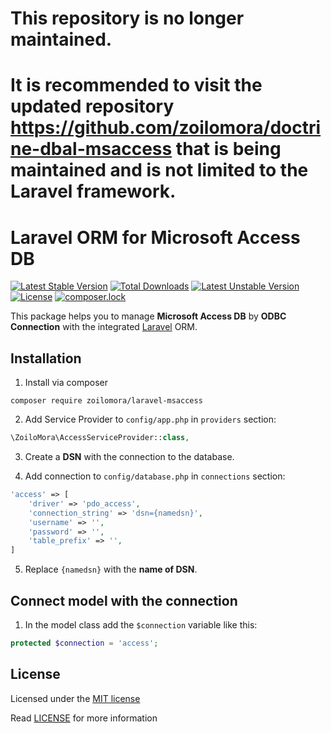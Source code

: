 # This repository is no longer maintained.

# It is recommended to visit the updated repository https://github.com/zoilomora/doctrine-dbal-msaccess that is being maintained and is not limited to the Laravel framework.

# Laravel ORM for Microsoft Access DB
[![Latest Stable Version](https://poser.pugx.org/zoilomora/laravel-msaccess/v/stable)](https://packagist.org/packages/zoilomora/laravel-msaccess)
[![Total Downloads](https://poser.pugx.org/zoilomora/laravel-msaccess/downloads)](https://packagist.org/packages/zoilomora/laravel-msaccess)
[![Latest Unstable Version](https://poser.pugx.org/zoilomora/laravel-msaccess/v/unstable)](https://packagist.org/packages/zoilomora/laravel-msaccess)
[![License](https://poser.pugx.org/zoilomora/laravel-msaccess/license)](https://packagist.org/packages/zoilomora/laravel-msaccess)
[![composer.lock](https://poser.pugx.org/zoilomora/laravel-msaccess/composerlock)](https://packagist.org/packages/zoilomora/laravel-msaccess)

This package helps you to manage **Microsoft Access DB** by **ODBC Connection**
with the integrated [Laravel](https://github.com/laravel/laravel) ORM.

## Installation
1) Install via composer
```
composer require zoilomora/laravel-msaccess
```

2) Add Service Provider to `config/app.php` in `providers` section:
```php
\ZoiloMora\AccessServiceProvider::class,
```

3) Create a **DSN** with the connection to the database.

4) Add connection to `config/database.php` in `connections` section:
```php 
'access' => [
    'driver' => 'pdo_access',
    'connection_string' => 'dsn={namedsn}',
    'username' => '',
    'password' => '',
    'table_prefix' => '',
]
```

5) Replace `{namedsn}` with the **name of DSN**.

## Connect model with the connection
1) In the model class add the `$connection` variable like this:
```php 
protected $connection = 'access';
```

## License
Licensed under the [MIT license](http://opensource.org/licenses/MIT)

Read [LICENSE](LICENSE) for more information
